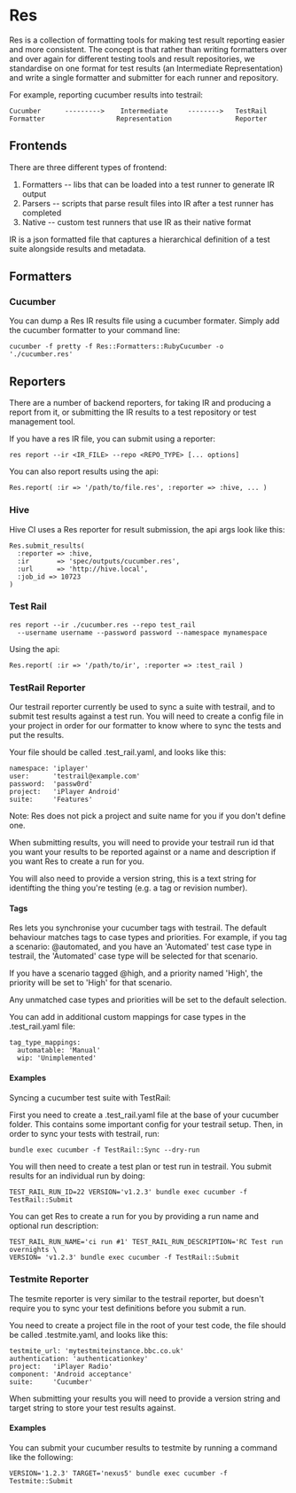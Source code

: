 # Res

Res is a collection of formatting tools for making test 
result reporting easier and more consistent. The concept is that 
rather than writing formatters over and over again for different testing
tools and result repositories, we standardise on one format for test
results (an Intermediate Representation) and write a single formatter
and submitter for each runner and repository.

For example, reporting cucumber results into testrail:

    Cucumber      --------->    Intermediate     -------->   TestRail
    Formatter                  Representation                Reporter

## Frontends

There are three different types of frontend:
1. Formatters -- libs that can be loaded into a test runner to generate IR output
2. Parsers -- scripts that parse result files into IR after a test runner has completed
3. Native -- custom test runners that use IR as their native format

IR is a json formatted file that captures a hierarchical definition of 
a test suite alongside results and metadata.

## Formatters

### Cucumber

You can dump a Res IR results file using a cucumber formater. Simply add
the cucumber formatter to your command line:

    cucumber -f pretty -f Res::Formatters::RubyCucumber -o './cucumber.res'

## Reporters

There are a number of backend reporters, for taking IR and producing a report from
it, or submitting the IR results to a test repository or test management
tool.

If you have a res IR file, you can submit using a reporter: 

    res report --ir <IR_FILE> --repo <REPO_TYPE> [... options]

You can also report results using the api:
    
    Res.report( :ir => '/path/to/file.res', :reporter => :hive, ... ) 

### Hive

Hive CI uses a Res reporter for result submission, the api args look like this:

    Res.submit_results( 
      :reporter => :hive, 
      :ir       => 'spec/outputs/cucumber.res', 
      :url      => 'http://hive.local', 
      :job_id => 10723 
    )

### Test Rail

    res report --ir ./cucumber.res --repo test_rail 
      --username username --password password --namespace mynamespace

Using the api:

    Res.report( :ir => '/path/to/ir', :reporter => :test_rail )

### TestRail Reporter

Our testrail reporter currently be used to sync a suite with testrail, and
to submit test results against a test run. You will need to create a
config file in your project in order for our formatter to know where to sync
the tests and put the results.

Your file should be called .test_rail.yaml, and looks like this:

    namespace: 'iplayer'
    user:      'testrail@example.com'
    password:  'passw0rd'
    project:   'iPlayer Android'
    suite:     'Features'

Note: Res does not pick a project and suite name for you if you don't 
define one.

When submitting results, you will need to provide your testrail run id
that you want your results to be reported against or a name and description
if you want Res to create a run for you.

You will also need to provide a version string, this is a text string for
identifting the thing you're testing (e.g. a tag or revision number).

#### Tags

Res lets you synchronise your cucumber tags with testrail. The default
behaviour matches tags to case types and priorities. For example, if you tag a
scenario: @automated, and you have an 'Automated' test case type in testrail,
the 'Automated' case type will be selected for that scenario.

If you have a scenario tagged @high, and a priority named 'High', the priority
will be set to 'High' for that scenario.

Any unmatched case types and priorities will be set to the default selection.

You can add in additional custom mappings for case types in the .test_rail.yaml
file:

    tag_type_mappings:
      automatable: 'Manual'
      wip: 'Unimplemented'

#### Examples

Syncing a cucumber test suite with TestRail:

First you need to create a .test_rail.yaml file at the base of your cucumber
folder. This contains some important config for your testrail setup. Then, in
order to sync your tests with testrail, run:

    bundle exec cucumber -f TestRail::Sync --dry-run

You will then need to create a test plan or test run in testrail. You submit
results for an individual run by doing:

    TEST_RAIL_RUN_ID=22 VERSION='v1.2.3' bundle exec cucumber -f TestRail::Submit
    
You can get Res to create a run for you by providing a run name and
optional run description:

    TEST_RAIL_RUN_NAME='ci run #1' TEST_RAIL_RUN_DESCRIPTION='RC Test run overnights \
    VERSION= 'v1.2.3' bundle exec cucumber -f TestRail::Submit

### Testmite Reporter

The tesmite reporter is very similar to the testrail reporter, but doesn't 
require you to sync your test definitions before you submit a run.

You need to create a project file in the root of your test code, the file 
should be called .testmite.yaml, and looks like this:

    testmite_url: 'mytestmiteinstance.bbc.co.uk'
    authentication: 'authenticationkey'
    project:   'iPlayer Radio'
    component: 'Android acceptance'
    suite:     'Cucumber'

When submitting your results you will need to provide a version string
and target string to store your test results against.

#### Examples

You can submit your cucumber results to testmite by running a command like
the following:

    VERSION='1.2.3' TARGET='nexus5' bundle exec cucumber -f Testmite::Submit


